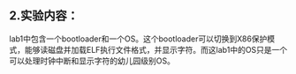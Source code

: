 
 
## 2.实验内容：

lab1中包含一个bootloader和一个OS。这个bootloader可以切换到X86保护模式，能够读磁盘并加载ELF执行文件格式，并显示字符。而这lab1中的OS只是一个可以处理时钟中断和显示字符的幼儿园级别OS。
